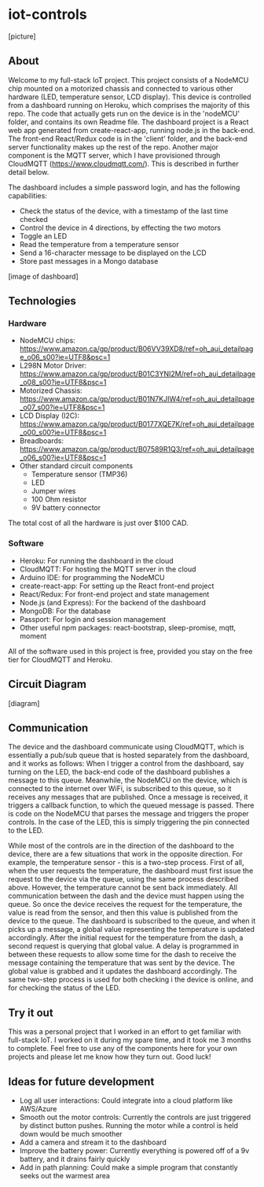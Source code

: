 # iot-controls

[picture]

## About

Welcome to my full-stack IoT project. This project consists of a NodeMCU chip mounted on a motorized chassis and connected to various other hardware (LED, temperature sensor, LCD display). This device is controlled from a dashboard running on Heroku, which comprises the majority of this repo. The code that actually gets run on the device is in the 'nodeMCU' folder, and contains its own Readme file. The dashboard project is a React web app generated from create-react-app, running node.js in the back-end. The front-end React/Redux code is in the 'client' folder, and the back-end server functionality makes up the rest of the repo. Another major component is the MQTT server, which I have provisioned through CloudMQTT (https://www.cloudmqtt.com/). This is described in further detail below.

The dashboard includes a simple password login, and has the following capabilities:
- Check the status of the device, with a timestamp of the last time checked
- Control the device in 4 directions, by effecting the two motors
- Toggle an LED
- Read the temperature from a temperature sensor
- Send a 16-character message to be displayed on the LCD
- Store past messages in a Mongo database

[image of dashboard]

## Technologies

### Hardware
- NodeMCU chips: https://www.amazon.ca/gp/product/B06VV39XD8/ref=oh_aui_detailpage_o06_s00?ie=UTF8&psc=1
- L298N Motor Driver: https://www.amazon.ca/gp/product/B01C3YNI2M/ref=oh_aui_detailpage_o08_s00?ie=UTF8&psc=1
- Motorized Chassis: https://www.amazon.ca/gp/product/B01N7KJIW4/ref=oh_aui_detailpage_o07_s00?ie=UTF8&psc=1
- LCD Display (I2C): https://www.amazon.ca/gp/product/B0177XQE7K/ref=oh_aui_detailpage_o00_s00?ie=UTF8&psc=1
- Breadboards: https://www.amazon.ca/gp/product/B07589R1Q3/ref=oh_aui_detailpage_o06_s00?ie=UTF8&psc=1
- Other standard circuit components
  - Temperature sensor (TMP36)
  - LED
  - Jumper wires
  - 100 Ohm resistor
  - 9V battery connector

The total cost of all the hardware is just over $100 CAD.
  
### Software
- Heroku: For running the dashboard in the cloud
- CloudMQTT: For hosting the MQTT server in the cloud
- Arduino IDE: for programming the NodeMCU
- create-react-app: For setting up the React front-end project
- React/Redux: For front-end project and state management
- Node.js (and Express): For the backend of the dashboard
- MongoDB: For the database
- Passport: For login and session management
- Other useful npm packages: react-bootstrap, sleep-promise, mqtt, moment

All of the software used in this project is free, provided you stay on the free tier for CloudMQTT and Heroku.

## Circuit Diagram
[diagram]

## Communication
The device and the dashboard communicate using CloudMQTT, which is essentially a pub/sub queue that is hosted separately from the dashboard, and it works as follows: When I trigger a control from the dashboard, say turning on the LED, the back-end code of the dashboard publishes a message to this queue. Meanwhile, the NodeMCU on the device, which is connected to the internet over WiFi, is subscribed to this queue, so it receives any messages that are published. Once a message is received, it triggers a callback function, to which the queued message is passed. There is code on the NodeMCU that parses the message and triggers the proper controls. In the case of the LED, this is simply triggering the pin connected to the LED.

While most of the controls are in the direction of the dashboard to the device, there are a few situations that work in the opposite direction. For example, the temperature sensor - this is a two-step process. First of all, when the user requests the temperature, the dashboard must first issue the request to the device via the queue, using the same process described above. However, the temperature cannot be sent back immediately. All communication between the dash and the device must happen using the queue. So once the device receives the request for the temperature, the value is read from the sensor, and then this value is published from the device to the queue. The dashboard is subscribed to the queue, and when it picks up a message, a global value representing the temperature is updated accordingly. After the initial request for the temperature from the dash, a second request is querying that global value. A delay is programmed in between these requests to allow some time for the dash to receive the message containing the temperature that was sent by the device. The global value is grabbed and it updates the dashboard accordingly. The same two-step process is used for both checking i the device is online, and for checking the status of the LED.


## Try it out
This was a personal project that I worked in an effort to get familiar with full-stack IoT. I worked on it during my spare time, and it took me 3 months to complete. Feel free to use any of the components here for your own projects and please let me know how they turn out. Good luck!


## Ideas for future development
- Log all user interactions: Could integrate into a cloud platform like AWS/Azure
- Smooth out the motor controls: Currently the controls are just triggered by distinct button pushes. Running the motor while a control is held down would be much smoother
- Add a camera and stream it to the dashboard
- Improve the battery power: Currently everything is powered off of a 9v battery, and it drains fairly quickly
- Add in path planning: Could make a simple program that constantly seeks out the warmest area
